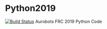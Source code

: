 # Python2019
[![Build Status](https://travis-ci.com/boranseckin/Python2019.svg?token=d3TCrHuNM9PCcgnpQRfg&branch=master)](https://travis-ci.com/boranseckin/Python2019)
Aurobots FRC 2019 Python Code
